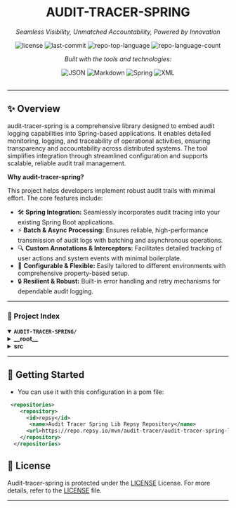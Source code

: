 <div id="top">

<!-- HEADER STYLE: CLASSIC -->
<div align="center">

# AUDIT-TRACER-SPRING

<em>Seamless Visibility, Unmatched Accountability, Powered by Innovation</em>

<!-- BADGES -->
<img src="https://img.shields.io/github/license/audit-tracer/audit-tracer-spring?style=flat&logo=opensourceinitiative&logoColor=white&color=0080ff" alt="license">
<img src="https://img.shields.io/github/last-commit/audit-tracer/audit-tracer-spring?style=flat&logo=git&logoColor=white&color=0080ff" alt="last-commit">
<img src="https://img.shields.io/github/languages/top/audit-tracer/audit-tracer-spring?style=flat&color=0080ff" alt="repo-top-language">
<img src="https://img.shields.io/github/languages/count/audit-tracer/audit-tracer-spring?style=flat&color=0080ff" alt="repo-language-count">

<em>Built with the tools and technologies:</em>

<img src="https://img.shields.io/badge/JSON-000000.svg?style=flat&logo=JSON&logoColor=white" alt="JSON">
<img src="https://img.shields.io/badge/Markdown-000000.svg?style=flat&logo=Markdown&logoColor=white" alt="Markdown">
<img src="https://img.shields.io/badge/Spring-000000.svg?style=flat&logo=Spring&logoColor=white" alt="Spring">
<img src="https://img.shields.io/badge/XML-005FAD.svg?style=flat&logo=XML&logoColor=white" alt="XML">

</div>
<br>

---

## ✨ Overview

audit-tracer-spring is a comprehensive library designed to embed audit logging capabilities into Spring-based applications. It enables detailed monitoring, logging, and traceability of operational activities, ensuring transparency and accountability across distributed systems. The tool simplifies integration through streamlined configuration and supports scalable, reliable audit trail management.

**Why audit-tracer-spring?**

This project helps developers implement robust audit trails with minimal effort. The core features include:

- 🛠️ **Spring Integration:** Seamlessly incorporates audit tracing into your existing Spring Boot applications.
- ⚡ **Batch & Async Processing:** Ensures reliable, high-performance transmission of audit logs with batching and asynchronous operations.
- 🔍 **Custom Annotations & Interceptors:** Facilitates detailed tracking of user actions and system events with minimal boilerplate.
- 🔧 **Configurable & Flexible:** Easily tailored to different environments with comprehensive property-based setup.
- 🔒 **Resilient & Robust:** Built-in error handling and retry mechanisms for dependable audit logging.

---

### 📑 Project Index

<details open>
	<summary><b><code>AUDIT-TRACER-SPRING/</code></b></summary>
	<!-- __root__ Submodule -->
	<details>
		<summary><b>__root__</b></summary>
		<blockquote>
			<div class='directory-path' style='padding: 8px 0; color: #666;'>
				<code><b>⦿ __root__</b></code>
			<table style='width: 100%; border-collapse: collapse;'>
			<thead>
				<tr style='background-color: #f8f9fa;'>
					<th style='width: 30%; text-align: left; padding: 8px;'>File Name</th>
					<th style='text-align: left; padding: 8px;'>Summary</th>
				</tr>
			</thead>
				<tr style='border-bottom: 1px solid #eee;'>
					<td style='padding: 8px;'><b><a href='https://github.com/audit-tracer/audit-tracer-spring/blob/master/README.md'>README.md</a></b></td>
					<td style='padding: 8px;'>- Provides integration capabilities for audit tracing within Spring-based applications, enabling seamless monitoring and logging of operational activities<br>- Facilitates the incorporation of audit trail functionalities into the overall architecture, ensuring comprehensive visibility and accountability across distributed systems<br>- Supports streamlined setup through Maven repository configuration, enhancing ease of adoption and consistent implementation.</td>
				</tr>
				<tr style='border-bottom: 1px solid #eee;'>
					<td style='padding: 8px;'><b><a href='https://github.com/audit-tracer/audit-tracer-spring/blob/master/LICENSE'>LICENSE</a></b></td>
					<td style='padding: 8px;'>- Provides the licensing terms for the project, establishing legal permissions and restrictions for software use, distribution, and modification within the overall architecture<br>- Ensures clarity on rights granted to users and contributors, supporting open-source collaboration and legal compliance across the codebase.</td>
				</tr>
				<tr style='border-bottom: 1px solid #eee;'>
					<td style='padding: 8px;'><b><a href='https://github.com/audit-tracer/audit-tracer-spring/blob/master/pom.xml'>pom.xml</a></b></td>
					<td style='padding: 8px;'>- Defines the projects Maven configuration for a Spring Boot-based audit tracing application, managing dependencies, build settings, and versioning<br>- Facilitates integration of core frameworks like Spring Boot, AOP, security, and retry mechanisms, enabling robust, scalable, and secure audit logging functionalities within the overall architecture.</td>
				</tr>
			</table>
		</blockquote>
	</details>
	<!-- src Submodule -->
	<details>
		<summary><b>src</b></summary>
		<blockquote>
			<div class='directory-path' style='padding: 8px 0; color: #666;'>
				<code><b>⦿ src</b></code>
			<!-- main Submodule -->
			<details>
				<summary><b>main</b></summary>
				<blockquote>
					<div class='directory-path' style='padding: 8px 0; color: #666;'>
						<code><b>⦿ src.main</b></code>
					<!-- resources Submodule -->
					<details>
						<summary><b>resources</b></summary>
						<blockquote>
							<div class='directory-path' style='padding: 8px 0; color: #666;'>
								<code><b>⦿ src.main.resources</b></code>
							<!-- META-INF Submodule -->
							<details>
								<summary><b>META-INF</b></summary>
								<blockquote>
									<div class='directory-path' style='padding: 8px 0; color: #666;'>
										<code><b>⦿ src.main.resources.META-INF</b></code>
									<table style='width: 100%; border-collapse: collapse;'>
									<thead>
										<tr style='background-color: #f8f9fa;'>
											<th style='width: 30%; text-align: left; padding: 8px;'>File Name</th>
											<th style='text-align: left; padding: 8px;'>Summary</th>
										</tr>
									</thead>
										<tr style='border-bottom: 1px solid #eee;'>
											<td style='padding: 8px;'><b><a href='https://github.com/audit-tracer/audit-tracer-spring/blob/master/src/main/resources/META-INF/spring-configuration-metadata.json'>spring-configuration-metadata.json</a></b></td>
											<td style='padding: 8px;'>- Defines configuration properties for the audit-tracer module, enabling seamless integration with the audit server<br>- It manages essential settings such as server URL, API key, environment, and thread pool configurations, facilitating reliable and customizable audit logging within the overall application architecture<br>- This setup ensures flexible, secure, and efficient tracing of application activities across different environments.</td>
										</tr>
									</table>
								</blockquote>
							</details>
						</blockquote>
					</details>
					<!-- java Submodule -->
					<details>
						<summary><b>java</b></summary>
						<blockquote>
							<div class='directory-path' style='padding: 8px 0; color: #666;'>
								<code><b>⦿ src.main.java</b></code>
							<!-- com Submodule -->
							<details>
								<summary><b>com</b></summary>
								<blockquote>
									<div class='directory-path' style='padding: 8px 0; color: #666;'>
										<code><b>⦿ src.main.java.com</b></code>
									<!-- audittracer Submodule -->
									<details>
										<summary><b>audittracer</b></summary>
										<blockquote>
											<div class='directory-path' style='padding: 8px 0; color: #666;'>
												<code><b>⦿ src.main.java.com.audittracer</b></code>
											<!-- client Submodule -->
											<details>
												<summary><b>client</b></summary>
												<blockquote>
													<div class='directory-path' style='padding: 8px 0; color: #666;'>
														<code><b>⦿ src.main.java.com.audittracer.client</b></code>
													<!-- spring Submodule -->
													<details>
														<summary><b>spring</b></summary>
														<blockquote>
															<div class='directory-path' style='padding: 8px 0; color: #666;'>
																<code><b>⦿ src.main.java.com.audittracer.client.spring</b></code>
															<table style='width: 100%; border-collapse: collapse;'>
															<thead>
																<tr style='background-color: #f8f9fa;'>
																	<th style='width: 30%; text-align: left; padding: 8px;'>File Name</th>
																	<th style='text-align: left; padding: 8px;'>Summary</th>
																</tr>
															</thead>
																<tr style='border-bottom: 1px solid #eee;'>
																	<td style='padding: 8px;'><b><a href='https://github.com/audit-tracer/audit-tracer-spring/blob/master/src/main/java/com/audittracer/client/spring/AuditTracerName.java'>AuditTracerName.java</a></b></td>
																	<td style='padding: 8px;'>- Defines constant identifiers and configuration parameters for the AuditTracer client within the Spring framework, facilitating consistent referencing of service names, API endpoints, headers, and logging formats across the codebase<br>- Serves as a centralized reference point to ensure uniformity and ease of maintenance in integrating audit tracing functionalities throughout the application architecture.</td>
																</tr>
																<tr style='border-bottom: 1px solid #eee;'>
																	<td style='padding: 8px;'><b><a href='https://github.com/audit-tracer/audit-tracer-spring/blob/master/src/main/java/com/audittracer/client/spring/ActionService.java'>ActionService.java</a></b></td>
																	<td style='padding: 8px;'>- Facilitates batching and asynchronous transmission of audit actions to an external API, ensuring reliable logging and monitoring within the applications architecture<br>- Manages action queuing, batch processing, retries, and error handling, while integrating with Springs lifecycle for connection validation and graceful shutdown, thereby supporting scalable and resilient audit trail management across the system.</td>
																</tr>
																<tr style='border-bottom: 1px solid #eee;'>
																	<td style='padding: 8px;'><b><a href='https://github.com/audit-tracer/audit-tracer-spring/blob/master/src/main/java/com/audittracer/client/spring/Action.java'>Action.java</a></b></td>
																	<td style='padding: 8px;'>- Defines an immutable Action entity representing audit events within the system, encapsulating details such as action type, target information, metadata, and timestamp<br>- Serves as a core component for capturing and uniquely identifying audit logs, facilitating traceability and compliance across the applications auditing architecture.</td>
																</tr>
																<tr style='border-bottom: 1px solid #eee;'>
																	<td style='padding: 8px;'><b><a href='https://github.com/audit-tracer/audit-tracer-spring/blob/master/src/main/java/com/audittracer/client/spring/AuditType.java'>AuditType.java</a></b></td>
																	<td style='padding: 8px;'>- Defines the types of audits supported within the system, specifically distinguishing between application-level and database-level auditing<br>- Serves as a foundational component for categorizing audit events, enabling consistent handling and processing across the overall architecture<br>- Facilitates clear identification and management of different audit scopes within the auditing framework.</td>
																</tr>
																<tr style='border-bottom: 1px solid #eee;'>
																	<td style='padding: 8px;'><b><a href='https://github.com/audit-tracer/audit-tracer-spring/blob/master/src/main/java/com/audittracer/client/spring/AuditInterceptor.java'>AuditInterceptor.java</a></b></td>
																	<td style='padding: 8px;'>- Implements an aspect-oriented interceptor that captures method execution details annotated with Audit, evaluating dynamic expressions and contextual data such as security and HTTP request info<br>- It constructs comprehensive audit actions, enabling detailed tracking and logging of user activities and system events within the applications architecture.</td>
																</tr>
																<tr style='border-bottom: 1px solid #eee;'>
																	<td style='padding: 8px;'><b><a href='https://github.com/audit-tracer/audit-tracer-spring/blob/master/src/main/java/com/audittracer/client/spring/CachedMethodInfo.java'>CachedMethodInfo.java</a></b></td>
																	<td style='padding: 8px;'>- Encapsulates metadata related to audited methods within the Spring-based application, including annotations, parameters, and method names<br>- Facilitates efficient retrieval and management of method-specific audit information, supporting the overall architectures goal of comprehensive and organized audit logging for enhanced traceability and compliance.</td>
																</tr>
															</table>
															<!-- exception Submodule -->
															<details>
																<summary><b>exception</b></summary>
																<blockquote>
																	<div class='directory-path' style='padding: 8px 0; color: #666;'>
																		<code><b>⦿ src.main.java.com.audittracer.client.spring.exception</b></code>
																	<table style='width: 100%; border-collapse: collapse;'>
																	<thead>
																		<tr style='background-color: #f8f9fa;'>
																			<th style='width: 30%; text-align: left; padding: 8px;'>File Name</th>
																			<th style='text-align: left; padding: 8px;'>Summary</th>
																		</tr>
																	</thead>
																		<tr style='border-bottom: 1px solid #eee;'>
																			<td style='padding: 8px;'><b><a href='https://github.com/audit-tracer/audit-tracer-spring/blob/master/src/main/java/com/audittracer/client/spring/exception/RetryableException.java'>RetryableException.java</a></b></td>
																			<td style='padding: 8px;'>- Defines a custom exception to indicate transient failures that can be retried within the applications Spring client architecture<br>- It facilitates error handling by signaling when operations are safe to attempt again, thereby enhancing robustness and resilience in communication with external services or components<br>- This exception integrates into the broader error management strategy of the codebase.</td>
																		</tr>
																		<tr style='border-bottom: 1px solid #eee;'>
																			<td style='padding: 8px;'><b><a href='https://github.com/audit-tracer/audit-tracer-spring/blob/master/src/main/java/com/audittracer/client/spring/exception/FieldEmptyException.java'>FieldEmptyException.java</a></b></td>
																			<td style='padding: 8px;'>- Defines a custom runtime exception to signal cases where a required field is left empty during data validation or processing within the Spring client module<br>- Facilitates clear error handling and improves robustness by providing specific exception handling for missing input fields in the overall application architecture.</td>
																		</tr>
																		<tr style='border-bottom: 1px solid #eee;'>
																			<td style='padding: 8px;'><b><a href='https://github.com/audit-tracer/audit-tracer-spring/blob/master/src/main/java/com/audittracer/client/spring/exception/AuditException.java'>AuditException.java</a></b></td>
																			<td style='padding: 8px;'>- Defines a custom runtime exception to handle audit-related errors within the Spring client module<br>- Facilitates consistent error reporting and management across the audit tracing system, ensuring that exceptions specific to audit operations are distinguishable and easily handled within the overall application architecture.</td>
																		</tr>
																	</table>
																</blockquote>
															</details>
															<!-- dto Submodule -->
															<details>
																<summary><b>dto</b></summary>
																<blockquote>
																	<div class='directory-path' style='padding: 8px 0; color: #666;'>
																		<code><b>⦿ src.main.java.com.audittracer.client.spring.dto</b></code>
																	<table style='width: 100%; border-collapse: collapse;'>
																	<thead>
																		<tr style='background-color: #f8f9fa;'>
																			<th style='width: 30%; text-align: left; padding: 8px;'>File Name</th>
																			<th style='text-align: left; padding: 8px;'>Summary</th>
																		</tr>
																	</thead>
																		<tr style='border-bottom: 1px solid #eee;'>
																			<td style='padding: 8px;'><b><a href='https://github.com/audit-tracer/audit-tracer-spring/blob/master/src/main/java/com/audittracer/client/spring/dto/AuditBatchRequest.java'>AuditBatchRequest.java</a></b></td>
																			<td style='padding: 8px;'>- Defines a data transfer object for batching audit actions, encapsulating a list of actions, a unique batch identifier, and a timestamp<br>- Serves as a key component in the audit tracing architecture, enabling efficient transmission and processing of grouped audit events within the systems broader logging and compliance framework.</td>
																		</tr>
																	</table>
																</blockquote>
															</details>
															<!-- annotation Submodule -->
															<details>
																<summary><b>annotation</b></summary>
																<blockquote>
																	<div class='directory-path' style='padding: 8px 0; color: #666;'>
																		<code><b>⦿ src.main.java.com.audittracer.client.spring.annotation</b></code>
																	<table style='width: 100%; border-collapse: collapse;'>
																	<thead>
																		<tr style='background-color: #f8f9fa;'>
																			<th style='width: 30%; text-align: left; padding: 8px;'>File Name</th>
																			<th style='text-align: left; padding: 8px;'>Summary</th>
																		</tr>
																	</thead>
																		<tr style='border-bottom: 1px solid #eee;'>
																			<td style='padding: 8px;'><b><a href='https://github.com/audit-tracer/audit-tracer-spring/blob/master/src/main/java/com/audittracer/client/spring/annotation/AuditParam.java'>AuditParam.java</a></b></td>
																			<td style='padding: 8px;'>- Defines a custom annotation for marking method parameters involved in audit logging within the Spring framework<br>- Facilitates capturing specific parameter values during method execution to enhance traceability and accountability across the applications architecture<br>- Integrates seamlessly into the broader audit tracing system, supporting comprehensive monitoring and compliance efforts.</td>
																		</tr>
																		<tr style='border-bottom: 1px solid #eee;'>
																			<td style='padding: 8px;'><b><a href='https://github.com/audit-tracer/audit-tracer-spring/blob/master/src/main/java/com/audittracer/client/spring/annotation/EnableAuditTracer.java'>EnableAuditTracer.java</a></b></td>
																			<td style='padding: 8px;'>- Facilitates the activation of audit tracing capabilities within a Spring application by enabling essential configuration properties and component scanning<br>- It integrates audit tracing functionalities into the applications architecture, ensuring proper setup of thread management, queue handling, and property configurations for comprehensive audit logging and monitoring.</td>
																		</tr>
																		<tr style='border-bottom: 1px solid #eee;'>
																			<td style='padding: 8px;'><b><a href='https://github.com/audit-tracer/audit-tracer-spring/blob/master/src/main/java/com/audittracer/client/spring/annotation/Audit.java'>Audit.java</a></b></td>
																			<td style='padding: 8px;'>- Defines a custom annotation for marking methods with audit-related metadata, enabling automatic tracking of user actions and system events within the application<br>- It facilitates consistent and structured audit logging by specifying action details, target entities, and optional metadata, thereby supporting comprehensive compliance and monitoring across the overall system architecture.</td>
																		</tr>
																	</table>
																</blockquote>
															</details>
															<!-- config Submodule -->
															<details>
																<summary><b>config</b></summary>
																<blockquote>
																	<div class='directory-path' style='padding: 8px 0; color: #666;'>
																		<code><b>⦿ src.main.java.com.audittracer.client.spring.config</b></code>
																	<table style='width: 100%; border-collapse: collapse;'>
																	<thead>
																		<tr style='background-color: #f8f9fa;'>
																			<th style='width: 30%; text-align: left; padding: 8px;'>File Name</th>
																			<th style='text-align: left; padding: 8px;'>Summary</th>
																		</tr>
																	</thead>
																		<tr style='border-bottom: 1px solid #eee;'>
																			<td style='padding: 8px;'><b><a href='https://github.com/audit-tracer/audit-tracer-spring/blob/master/src/main/java/com/audittracer/client/spring/config/ApplicationConfiguration.java'>ApplicationConfiguration.java</a></b></td>
																			<td style='padding: 8px;'>- Configures core application components such as REST client, expression parser, and thread pools to support flexible, scalable execution within the audit tracer system<br>- It ensures proper setup of threading strategies, expression evaluation, and HTTP communication, facilitating efficient and adaptable operation aligned with project architecture.</td>
																		</tr>
																	</table>
																	<!-- properties Submodule -->
																	<details>
																		<summary><b>properties</b></summary>
																		<blockquote>
																			<div class='directory-path' style='padding: 8px 0; color: #666;'>
																				<code><b>⦿ src.main.java.com.audittracer.client.spring.config.properties</b></code>
																			<table style='width: 100%; border-collapse: collapse;'>
																			<thead>
																				<tr style='background-color: #f8f9fa;'>
																					<th style='width: 30%; text-align: left; padding: 8px;'>File Name</th>
																					<th style='text-align: left; padding: 8px;'>Summary</th>
																				</tr>
																			</thead>
																				<tr style='border-bottom: 1px solid #eee;'>
																					<td style='padding: 8px;'><b><a href='https://github.com/audit-tracer/audit-tracer-spring/blob/master/src/main/java/com/audittracer/client/spring/config/properties/PropertiesConfig.java'>PropertiesConfig.java</a></b></td>
																					<td style='padding: 8px;'>- Defines application-wide configuration properties for the AuditTracer client, including environment settings, API credentials, endpoint URL, and threading/queue configurations<br>- Serves as a central point for managing and injecting configuration data into the system, ensuring consistent setup and enabling flexible customization of the tracing and monitoring functionalities within the overall architecture.</td>
																				</tr>
																				<tr style='border-bottom: 1px solid #eee;'>
																					<td style='padding: 8px;'><b><a href='https://github.com/audit-tracer/audit-tracer-spring/blob/master/src/main/java/com/audittracer/client/spring/config/properties/Environment.java'>Environment.java</a></b></td>
																					<td style='padding: 8px;'>- Defines environment modes for the application, distinguishing between LIVE and LOCAL settings<br>- Facilitates environment-specific configurations and behaviors within the overall architecture, ensuring the system adapts appropriately based on deployment context<br>- Supports consistent environment management across the codebase, enabling smooth transitions and reliable operation in different deployment scenarios.</td>
																				</tr>
																			</table>
																			<!-- queue Submodule -->
																			<details>
																				<summary><b>queue</b></summary>
																				<blockquote>
																					<div class='directory-path' style='padding: 8px 0; color: #666;'>
																						<code><b>⦿ src.main.java.com.audittracer.client.spring.config.properties.queue</b></code>
																					<table style='width: 100%; border-collapse: collapse;'>
																					<thead>
																						<tr style='background-color: #f8f9fa;'>
																							<th style='width: 30%; text-align: left; padding: 8px;'>File Name</th>
																							<th style='text-align: left; padding: 8px;'>Summary</th>
																						</tr>
																					</thead>
																						<tr style='border-bottom: 1px solid #eee;'>
																							<td style='padding: 8px;'><b><a href='https://github.com/audit-tracer/audit-tracer-spring/blob/master/src/main/java/com/audittracer/client/spring/config/properties/queue/QueuePropertiesConfig.java'>QueuePropertiesConfig.java</a></b></td>
																							<td style='padding: 8px;'>- Defines configurable properties for audit tracer queues, specifically managing queue size within the applications messaging architecture<br>- Facilitates flexible adjustment of queue capacity to optimize message handling and system performance, integrating seamlessly into the overall Spring-based configuration setup for reliable and scalable message processing.</td>
																						</tr>
																					</table>
																				</blockquote>
																			</details>
																			<!-- thread Submodule -->
																			<details>
																				<summary><b>thread</b></summary>
																				<blockquote>
																					<div class='directory-path' style='padding: 8px 0; color: #666;'>
																						<code><b>⦿ src.main.java.com.audittracer.client.spring.config.properties.thread</b></code>
																					<table style='width: 100%; border-collapse: collapse;'>
																					<thead>
																						<tr style='background-color: #f8f9fa;'>
																							<th style='width: 30%; text-align: left; padding: 8px;'>File Name</th>
																							<th style='text-align: left; padding: 8px;'>Summary</th>
																						</tr>
																					</thead>
																						<tr style='border-bottom: 1px solid #eee;'>
																							<td style='padding: 8px;'><b><a href='https://github.com/audit-tracer/audit-tracer-spring/blob/master/src/main/java/com/audittracer/client/spring/config/properties/thread/ThreadPropertiesConfig.java'>ThreadPropertiesConfig.java</a></b></td>
																							<td style='padding: 8px;'>- Defines configurable thread management properties within the applications architecture, enabling flexible control over threading behavior such as thread type and size<br>- Facilitates optimized concurrency handling in the overall system, ensuring efficient resource utilization and performance tuning aligned with project requirements.</td>
																						</tr>
																						<tr style='border-bottom: 1px solid #eee;'>
																							<td style='padding: 8px;'><b><a href='https://github.com/audit-tracer/audit-tracer-spring/blob/master/src/main/java/com/audittracer/client/spring/config/properties/thread/ThreadType.java'>ThreadType.java</a></b></td>
																							<td style='padding: 8px;'>- Defines thread management strategies by categorizing thread types into FIXED and CACHE, facilitating configurable concurrency control within the applications architecture<br>- This enumeration supports flexible thread handling, ensuring optimized resource utilization and performance consistency across different operational contexts in the overall system.</td>
																						</tr>
																					</table>
																				</blockquote>
																			</details>
																		</blockquote>
																	</details>
																</blockquote>
															</details>
														</blockquote>
													</details>
												</blockquote>
											</details>
										</blockquote>
									</details>
								</blockquote>
							</details>
						</blockquote>
					</details>
				</blockquote>
			</details>
		</blockquote>
	</details>
</details>

---

## 🚀 Getting Started

- You can use it with this configuration in a pom file:

```xml
 <repositories>
    <repository>
      <id>repsy</id>
       <name>Audit Tracer Spring Lib Repsy Repository</name>
      <url>https://repo.repsy.io/mvn/audit-tracer/audit-tracer-spring-lib</url>
    </repository>
  </repositories>
```

## 📜 License

Audit-tracer-spring is protected under the [LICENSE](https://choosealicense.com/licenses) License. For more details, refer to the [LICENSE](https://choosealicense.com/licenses/) file.

---

